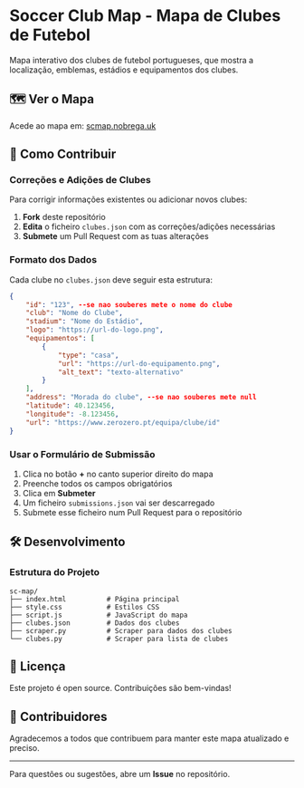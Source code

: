 # Soccer Club Map - Mapa de Clubes de Futebol

Mapa interativo dos clubes de futebol portugueses, que mostra a localização, emblemas, estádios e equipamentos dos clubes.

## 🗺️ Ver o Mapa

Acede ao mapa em: [scmap.nobrega.uk](https://scmap.nobrega.uk/)

## 🔄 Como Contribuir

### Correções e Adições de Clubes

Para corrigir informações existentes ou adicionar novos clubes:

1. **Fork** deste repositório
2. **Edita** o ficheiro `clubes.json` com as correções/adições necessárias
3. **Submete** um Pull Request com as tuas alterações

### Formato dos Dados

Cada clube no `clubes.json` deve seguir esta estrutura:

```json
{
    "id": "123", --se nao souberes mete o nome do clube
    "club": "Nome do Clube",
    "stadium": "Nome do Estádio",
    "logo": "https://url-do-logo.png",
    "equipamentos": [
        {
            "type": "casa",
            "url": "https://url-do-equipamento.png",
            "alt_text": "texto-alternativo"
        }
    ],
    "address": "Morada do clube", --se nao souberes mete null
    "latitude": 40.123456,
    "longitude": -8.123456,
    "url": "https://www.zerozero.pt/equipa/clube/id"
}
```

### Usar o Formulário de Submissão

1. Clica no botão **+** no canto superior direito do mapa
2. Preenche todos os campos obrigatórios
3. Clica em **Submeter**
4. Um ficheiro `submissions.json` vai ser descarregado
5. Submete esse ficheiro num Pull Request para o repositório


## 🛠️ Desenvolvimento

### Estrutura do Projeto

```
sc-map/
├── index.html          # Página principal
├── style.css           # Estilos CSS
├── script.js           # JavaScript do mapa
├── clubes.json         # Dados dos clubes
├── scraper.py          # Scraper para dados dos clubes
└── clubes.py           # Scraper para lista de clubes
```


## 📝 Licença

Este projeto é open source. Contribuições são bem-vindas!

## 🤝 Contribuidores

Agradecemos a todos que contribuem para manter este mapa atualizado e preciso.

---

Para questões ou sugestões, abre um **Issue** no repositório.